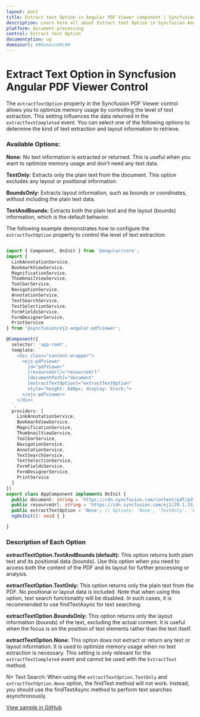 ```yaml
---
layout: post
title: Extract text Option in Angular PDF Viewer component | Syncfusion
description: Learn here all about Extract text Option in Syncfusion Angular PDF Viewer component of Syncfusion Essential JS 2 and more.
platform: document-processing
control: Extract text Option
documentation: ug
domainurl: ##DomainURL##
---
```


# Extract Text Option in Syncfusion Angular PDF Viewer Control

The `extractTextOption` property in the Syncfusion PDF Viewer control allows you to optimize memory usage by controlling the level of text extraction. This setting influences the data returned in the `extractTextCompleted` event. You can select one of the following options to determine the kind of text extraction and layout information to retrieve.

### Available Options:

**None:** No text information is extracted or returned. This is useful when you want to optimize memory usage and don't need any text data.

**TextOnly:** Extracts only the plain text from the document. This option excludes any layout or positional information.

**BoundsOnly:** Extracts layout information, such as bounds or coordinates, without including the plain text data.

**TextAndBounds:** Extracts both the plain text and the layout (bounds) information, which is the default behavior.

The following example demonstrates how to configure the `extractTextOption` property to control the level of text extraction:

```ts

import { Component, OnInit } from '@angular/core';
import {
  LinkAnnotationService,
  BookmarkViewService,
  MagnificationService,
  ThumbnailViewService,
  ToolbarService,
  NavigationService,
  AnnotationService,
  TextSearchService,
  TextSelectionService,
  FormFieldsService,
  FormDesignerService,
  PrintService
} from '@syncfusion/ej2-angular-pdfviewer';

@Component({
  selector: 'app-root',
  template: `
    <div class="content-wrapper">
      <ejs-pdfviewer
        id="pdfViewer"
        [resourceUrl]="resourceUrl"
        [documentPath]="document"
        [extractTextOption]="extractTextOption"
        style="height: 640px; display: block;">
      </ejs-pdfviewer>
    </div>
  `,
  providers: [
    LinkAnnotationService,
    BookmarkViewService,
    MagnificationService,
    ThumbnailViewService,
    ToolbarService,
    NavigationService,
    AnnotationService,
    TextSearchService,
    TextSelectionService,
    FormFieldsService,
    FormDesignerService,
    PrintService
  ]
})
export class AppComponent implements OnInit {
  public document: string = 'https://cdn.syncfusion.com/content/pdf/pdf-succinctly.pdf';
  public resourceUrl: string = 'https://cdn.syncfusion.com/ej2/29.1.33/dist/ej2-pdfviewer-lib';
  public extractTextOption = 'None'; // Options: 'None', 'TextOnly', 'BoundsOnly', 'TextAndBounds'
  ngOnInit(): void { }

}

```

### Description of Each Option
**extractTextOption.TextAndBounds (default):** This option returns both plain text and its positional data (bounds). Use this option when you need to access both the content of the PDF and its layout for further processing or analysis.

**extractTextOption.TextOnly:** This option returns only the plain text from the PDF. No positional or layout data is included. Note that when using this option, text search functionality will be disabled. In such cases, it is recommended to use findTextAsync for text searching.

**extractTextOption.BoundsOnly:** This option returns only the layout information (bounds) of the text, excluding the actual content. It is useful when the focus is on the position of text elements rather than the text itself.

**extractTextOption.None:** This option does not extract or return any text or layout information. It is used to optimize memory usage when no text extraction is necessary. This setting is only relevant for the `extractTextCompleted` event and cannot be used with the `ExtractText` method.

N> Text Search: When using the `extractTextOption.TextOnly` and `extractTextOption.None` option, the findText method will not work. Instead, you should use the findTextAsync method to perform text searches asynchronously.

[View sample in GitHub](https://github.com/SyncfusionExamples/angular-pdf-viewer-examples/tree/master/How%20to)